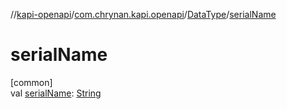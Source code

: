 //[kapi-openapi](../../../index.md)/[com.chrynan.kapi.openapi](../index.md)/[DataType](index.md)/[serialName](serial-name.md)

# serialName

[common]\
val [serialName](serial-name.md): [String](https://kotlinlang.org/api/latest/jvm/stdlib/kotlin/-string/index.html)
